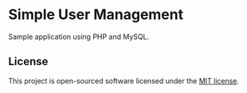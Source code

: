 # Simple User Management

Sample application using PHP and MySQL.

## License

This project is open-sourced software licensed under the [MIT license](https://opensource.org/licenses/MIT).

